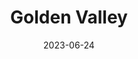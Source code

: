 ---
title: "Golden Valley"
cc-type: city
date: 2023-06-24
hashtag: "golden-valley"
county:
  - Hennepin County
state:
  - Minnesota
tags:
  - city
---